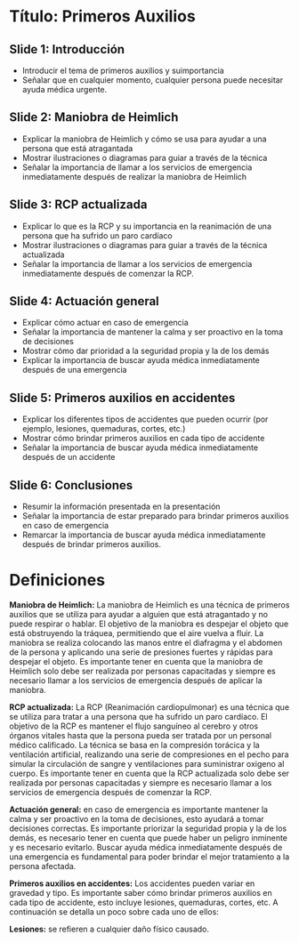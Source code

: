 # Título: Primeros Auxilios

## **Slide 1:** Introducción

- Introducir el tema de primeros auxilios y suimportancia
- Señalar que en cualquier momento, cualquier persona puede necesitar ayuda médica urgente.
 
## **Slide 2:** Maniobra de Heimlich

- Explicar la maniobra de Heimlich y cómo se usa para ayudar a una persona que está atragantada
- Mostrar ilustraciones o diagramas para guiar a través de la técnica
- Señalar la importancia de llamar a los servicios de emergencia inmediatamente después de realizar la maniobra de Heimlich

## **Slide 3:** RCP actualizada

- Explicar lo que es la RCP y su importancia en la reanimación de una persona que ha sufrido un paro cardíaco
- Mostrar ilustraciones o diagramas para guiar a través de la técnica actualizada
- Señalar la importancia de llamar a los servicios de emergencia inmediatamente después de comenzar la RCP.

## **Slide 4:** Actuación general

- Explicar cómo actuar en caso de emergencia
- Señalar la importancia de mantener la calma y ser proactivo en la toma de decisiones
- Mostrar cómo dar prioridad a la seguridad propia y la de los demás
- Explicar la importancia de buscar ayuda médica inmediatamente después de una emergencia

## **Slide 5:** Primeros auxilios en accidentes

- Explicar los diferentes tipos de accidentes que pueden ocurrir (por ejemplo, lesiones, quemaduras, cortes, etc.)
- Mostrar cómo brindar primeros auxilios en cada tipo de accidente
- Señalar la importancia de buscar ayuda médica inmediatamente después de un accidente

## **Slide 6:** Conclusiones

- Resumir la información presentada en la presentación
- Señalar la importancia de estar preparado para brindar primeros auxilios en caso de emergencia
- Remarcar la importancia de buscar ayuda médica inmediatamente después de brindar primeros auxilios.

# Definiciones
**Maniobra de Heimlich:** La maniobra de Heimlich es una técnica de primeros auxilios que se utiliza para ayudar a alguien que está atragantado y no puede respirar o hablar. El objetivo de la maniobra es despejar el objeto que está obstruyendo la tráquea, permitiendo que el aire vuelva a fluir. La maniobra se realiza colocando las manos entre el diafragma y el abdomen de la persona y aplicando una serie de presiones fuertes y rápidas para despejar el objeto. Es importante tener en cuenta que la maniobra de Heimlich solo debe ser realizada por personas capacitadas y siempre es necesario llamar a los servicios de emergencia después de aplicar la maniobra.

**RCP actualizada:** La RCP (Reanimación cardiopulmonar) es una técnica que se utiliza para tratar a una persona que ha sufrido un paro cardíaco. El objetivo de la RCP es mantener el flujo sanguíneo al cerebro y otros órganos vitales hasta que la persona pueda ser tratada por un personal médico calificado. La técnica se basa en la compresión torácica y la ventilación artificial, realizando una serie de compresiones en el pecho para simular la circulación de sangre y ventilaciones para suministrar oxigeno al cuerpo. Es importante tener en cuenta que la RCP actualizada solo debe ser realizada por personas capacitadas y siempre es necesario llamar a los servicios de emergencia después de comenzar la RCP.

**Actuación general:** en caso de emergencia es importante mantener la calma y ser proactivo en la toma de decisiones, esto ayudará a tomar decisiones correctas. Es importante priorizar la seguridad propia y la de los demás, es necesario tener en cuenta que puede haber un peligro inminente y es necesario evitarlo. Buscar ayuda médica inmediatamente después de una emergencia es fundamental para poder brindar el mejor tratamiento a la persona afectada.

**Primeros auxilios en accidentes:** Los accidentes pueden variar en gravedad y tipo. Es importante saber cómo brindar primeros auxilios en cada tipo de accidente, esto incluye lesiones, quemaduras, cortes, etc. A continuación se detalla un poco sobre cada uno de ellos:

**Lesiones:** se refieren a cualquier daño físico causado.